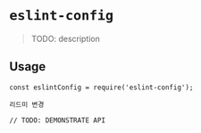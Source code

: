 # `eslint-config`

> TODO: description

## Usage

```
const eslintConfig = require('eslint-config');

리드미 변경

// TODO: DEMONSTRATE API
```
